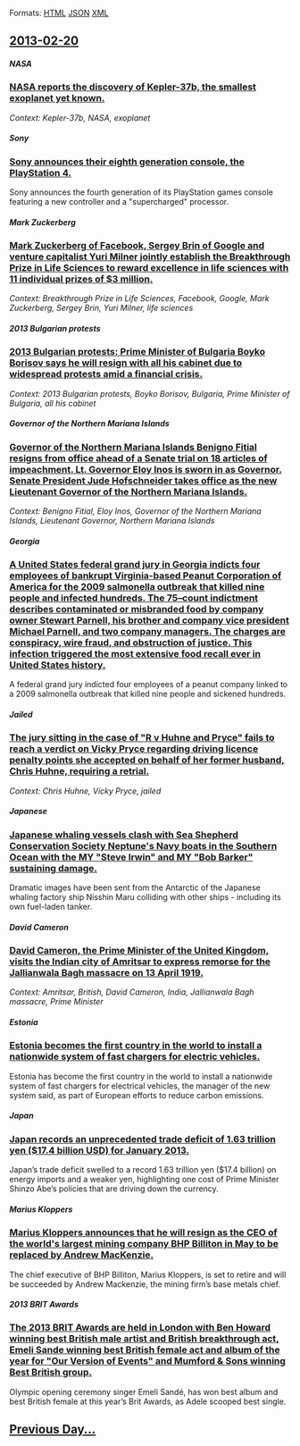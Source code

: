 
Formats: [HTML](2013/02/20/index.html)  [JSON](2013/02/20/index.json)  [XML](2013/02/20/index.xml)  

## [2013-02-20](/news/2013/02/20/index.md)

##### NASA
### [NASA reports the discovery of Kepler-37b, the smallest exoplanet yet known. ](/news/2013/02/20/nasa-reports-the-discovery-of-kepler-37b-the-smallest-exoplanet-yet-known.md)
_Context: Kepler-37b, NASA, exoplanet_

##### Sony
### [Sony announces their eighth generation console, the PlayStation 4. ](/news/2013/02/20/sony-announces-their-eighth-generation-console-the-playstation-4.md)
Sony announces the fourth generation of its PlayStation games console featuring a new controller and a &quot;supercharged&quot; processor.

##### Mark Zuckerberg
### [Mark Zuckerberg of Facebook, Sergey Brin of Google and venture capitalist Yuri Milner jointly establish the Breakthrough Prize in Life Sciences to reward excellence in life sciences with 11 individual prizes of $3 million. ](/news/2013/02/20/mark-zuckerberg-of-facebook-sergey-brin-of-google-and-venture-capitalist-yuri-milner-jointly-establish-the-breakthrough-prize-in-life-scien.md)
_Context: Breakthrough Prize in Life Sciences, Facebook, Google, Mark Zuckerberg, Sergey Brin, Yuri Milner, life sciences_

##### 2013 Bulgarian protests
### [2013 Bulgarian protests: Prime Minister of Bulgaria Boyko Borisov says he will resign with all his cabinet due to widespread protests amid a financial crisis. ](/news/2013/02/20/2013-bulgarian-protests-prime-minister-of-bulgaria-boyko-borisov-says-he-will-resign-with-all-his-cabinet-due-to-widespread-protests-amid-a.md)
_Context: 2013 Bulgarian protests, Boyko Borisov, Bulgaria, Prime Minister of Bulgaria, all his cabinet_

##### Governor of the Northern Mariana Islands
### [Governor of the Northern Mariana Islands Benigno Fitial resigns from office ahead of a Senate trial on 18 articles of impeachment. Lt. Governor Eloy Inos is sworn in as Governor. Senate President Jude Hofschneider takes office as the new Lieutenant Governor of the Northern Mariana Islands. ](/news/2013/02/20/governor-of-the-northern-mariana-islands-benigno-fitial-resigns-from-office-ahead-of-a-senate-trial-on-18-articles-of-impeachment-lt-gover.md)
_Context: Benigno Fitial, Eloy Inos, Governor of the Northern Mariana Islands, Lieutenant Governor, Northern Mariana Islands_

##### Georgia
### [A United States federal grand jury in Georgia indicts four employees of bankrupt Virginia-based Peanut Corporation of America for the 2009 salmonella outbreak that killed nine people and infected hundreds. The 75&ndash;count indictment describes contaminated or misbranded food by company owner Stewart Parnell, his brother and company vice president Michael Parnell, and two company managers. The charges are conspiracy, wire fraud, and obstruction of justice. This infection triggered the most extensive food recall ever in United States history. ](/news/2013/02/20/a-united-states-federal-grand-jury-in-georgia-indicts-four-employees-of-bankrupt-virginia-based-peanut-corporation-of-america-for-the-2009-s.md)
A federal grand jury indicted four employees of a peanut company linked to a 2009 salmonella outbreak that killed nine people and sickened hundreds.

##### Jailed
### [The jury sitting in the case of "R v Huhne and Pryce" fails to reach a verdict on Vicky Pryce regarding driving licence penalty points she accepted on behalf of her former husband, Chris Huhne, requiring a retrial. ](/news/2013/02/20/the-jury-sitting-in-the-case-of-r-v-huhne-and-pryce-fails-to-reach-a-verdict-on-vicky-pryce-regarding-driving-licence-penalty-points-she-a.md)
_Context: Chris Huhne, Vicky Pryce, jailed_

##### Japanese
### [Japanese whaling vessels clash with Sea Shepherd Conservation Society Neptune's Navy boats in the Southern Ocean with the MY "Steve Irwin" and MY "Bob Barker" sustaining damage. ](/news/2013/02/20/japanese-whaling-vessels-clash-with-sea-shepherd-conservation-society-neptune-s-navy-boats-in-the-southern-ocean-with-the-my-steve-irwin-a.md)
Dramatic images have been sent from the Antarctic of the Japanese whaling factory ship Nisshin Maru colliding with other ships - including its own fuel-laden tanker.

##### David Cameron
### [David Cameron, the Prime Minister of the United Kingdom, visits the Indian city of Amritsar to express remorse for the Jallianwala Bagh massacre on 13 April 1919. ](/news/2013/02/20/david-cameron-the-prime-minister-of-the-united-kingdom-visits-the-indian-city-of-amritsar-to-express-remorse-for-the-jallianwala-bagh-mass.md)
_Context: Amritsar, British, David Cameron, India, Jallianwala Bagh massacre, Prime Minister_

##### Estonia
### [Estonia becomes the first country in the world to install a nationwide system of fast chargers for electric vehicles. ](/news/2013/02/20/estonia-becomes-the-first-country-in-the-world-to-install-a-nationwide-system-of-fast-chargers-for-electric-vehicles.md)
Estonia has become the first country in the world to install a nationwide system of fast chargers for electrical vehicles, the manager of the new system said, as part of European efforts to reduce carbon emissions.

##### Japan
### [Japan records an unprecedented trade deficit of 1.63 trillion yen ($17.4 billion USD) for January 2013. ](/news/2013/02/20/japan-records-an-unprecedented-trade-deficit-of-1-63-trillion-yen-17-4-billion-usd-for-january-2013.md)
Japan’s trade deficit swelled to a record 1.63 trillion yen ($17.4 billion) on energy imports and a weaker yen, highlighting one cost of Prime Minister Shinzo Abe’s policies that are driving down the currency.

##### Marius Kloppers
### [Marius Kloppers announces that he will resign as the CEO of the world's largest mining company BHP Billiton in May to be replaced by Andrew MacKenzie. ](/news/2013/02/20/marius-kloppers-announces-that-he-will-resign-as-the-ceo-of-the-world-s-largest-mining-company-bhp-billiton-in-may-to-be-replaced-by-andrew.md)
The chief executive of BHP Billiton, Marius Kloppers, is set to retire and will be succeeded by Andrew Mackenzie, the mining firm’s base metals chief.

##### 2013 BRIT Awards
### [The 2013 BRIT Awards are held in London with Ben Howard winning best British male artist and British breakthrough act, Emeli Sande winning best British female act and album of the year for "Our Version of Events" and Mumford & Sons winning Best British group. ](/news/2013/02/20/the-2013-brit-awards-are-held-in-london-with-ben-howard-winning-best-british-male-artist-and-british-breakthrough-act-emeli-sande-winning-b.md)
Olympic opening ceremony singer Emeli Sand&eacute;, has won best album and best British female at this year&rsquo;s Brit Awards, as Adele scooped best single.

## [Previous Day...](/news/2013/02/19/index.md)

